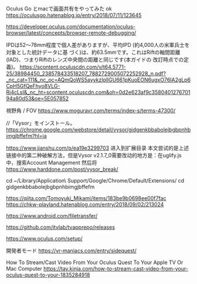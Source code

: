Oculus Go とmacで画面共有をやってみた ok
https://oculusgo.hatenablog.jp/entry/2018/07/11/123645

https://developer.oculus.com/documentation/oculus-browser/latest/concepts/browser-remote-debugging/


IPDは52〜78mm程度で個人差がありますが、平均IPD (約4,000人の米軍兵士を対象とした統計データに基 づく)は、約63.5mmです。これはRiftの軸間距離(IAD)、つまりRiftのレンズ中央間の距離と同じです(本ガイドの 改訂時点での定義)。
https://scontent.oculuscdn.com/v/t64.5771-25/38984450_238578433518207_7882729005072252928_n.pdf?_nc_cat=111&_nc_oc=AQmQoWS5ayykzIpllGU661pKuoEON6ugxO76IA2gLp6CpH5GfQeFhyo8VLG-Ri4cLsI&_nc_ht=scontent.oculuscdn.com&oh=0d2e623af9c358040127670194a80d53&oe=5E057852

視野角 / FOV
https://www.moguravr.com/terms/index-s/terms-47300/


//「Vysor」をインストール。
https://chrome.google.com/webstore/detail/vysor/gidgenkbbabolejbgbpnhbimgjbffefm?hl=ja

https://www.jianshu.com/p/ea19e3299703
进入到扩展目录 本文尝试的是上述链接中的第二种破解方法，但是Vysor v2.1.7_0需要改动的地方是：在uglify.js中，搜索Account Management 然后将
https://www.harddone.com/post/vysor_break/

cd ~/Library/Application\ Support/Google/Chrome/Default/Extensions/
 cd gidgenkbbabolejbgbpnhbimgjbffefm

https://qiita.com/Tomoyuki_Mikami/items/183be9b0698ee00f7fac
https://chkw-playland.hatenablog.com/entry/2018/09/02/213024


https://www.android.com/filetransfer/



https://github.com/itvlab/tvapprepo/releases


https://www.oculus.com/setup/

開発者モード
https://vr-maniacs.com/entry/sidequest/


How To Stream/Cast Video From Your Oculus Quest To Your Apple TV Or Mac Computer
https://tay.kinja.com/how-to-stream-cast-video-from-your-oculus-quest-to-your-1835284918
